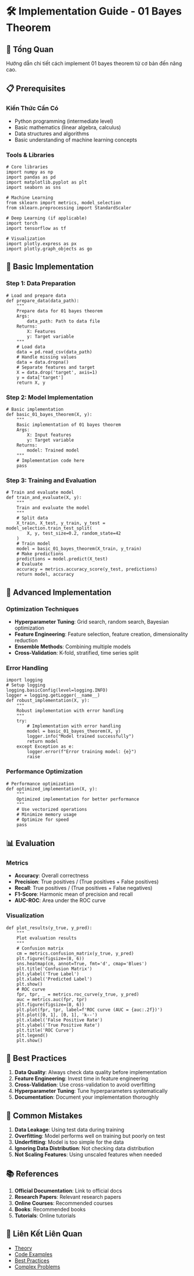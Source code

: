 # 🛠️ Implementation Guide - 01 Bayes Theorem

## 🎯 Tổng Quan

Hướng dẫn chi tiết cách implement 01 bayes theorem từ cơ bản đến nâng cao.

## 📋 Prerequisites

### Kiến Thức Cần Có
- Python programming (intermediate level)
- Basic mathematics (linear algebra, calculus)
- Data structures and algorithms
- Basic understanding of machine learning concepts

### Tools & Libraries

    # Core libraries
    import numpy as np
    import pandas as pd
    import matplotlib.pyplot as plt
    import seaborn as sns

    # Machine Learning
    from sklearn import metrics, model_selection
    from sklearn.preprocessing import StandardScaler

    # Deep Learning (if applicable)
    import torch
    import tensorflow as tf

    # Visualization
    import plotly.express as px
    import plotly.graph_objects as go

## 🚀 Basic Implementation

### Step 1: Data Preparation

    # Load and prepare data
    def prepare_data(data_path):
        """
        Prepare data for 01 bayes theorem
        Args:
            data_path: Path to data file
        Returns:
            X: Features
            y: Target variable
        """
        # Load data
        data = pd.read_csv(data_path)
        # Handle missing values
        data = data.dropna()
        # Separate features and target
        X = data.drop('target', axis=1)
        y = data['target']
        return X, y

### Step 2: Model Implementation

    # Basic implementation
    def basic_01_bayes_theorem(X, y):
        """
        Basic implementation of 01 bayes theorem
        Args:
            X: Input features
            y: Target variable
        Returns:
            model: Trained model
        """
        # Implementation code here
        pass

### Step 3: Training and Evaluation

    # Train and evaluate model
    def train_and_evaluate(X, y):
        """
        Train and evaluate the model
        """
        # Split data
        X_train, X_test, y_train, y_test = model_selection.train_test_split(
            X, y, test_size=0.2, random_state=42
        )
        # Train model
        model = basic_01_bayes_theorem(X_train, y_train)
        # Make predictions
        predictions = model.predict(X_test)
        # Evaluate
        accuracy = metrics.accuracy_score(y_test, predictions)
        return model, accuracy

## 🔧 Advanced Implementation

### Optimization Techniques
- **Hyperparameter Tuning**: Grid search, random search, Bayesian optimization
- **Feature Engineering**: Feature selection, feature creation, dimensionality reduction
- **Ensemble Methods**: Combining multiple models
- **Cross-Validation**: K-fold, stratified, time series split

### Error Handling

    import logging
    # Setup logging
    logging.basicConfig(level=logging.INFO)
    logger = logging.getLogger(__name__)
    def robust_implementation(X, y):
        """
        Robust implementation with error handling
        """
        try:
            # Implementation with error handling
            model = basic_01_bayes_theorem(X, y)
            logger.info("Model trained successfully")
            return model
        except Exception as e:
            logger.error(f"Error training model: {e}")
            raise

### Performance Optimization

    # Performance optimization
    def optimized_implementation(X, y):
        """
        Optimized implementation for better performance
        """
        # Use vectorized operations
        # Minimize memory usage
        # Optimize for speed
        pass

## 📊 Evaluation

### Metrics
- **Accuracy**: Overall correctness
- **Precision**: True positives / (True positives + False positives)
- **Recall**: True positives / (True positives + False negatives)
- **F1-Score**: Harmonic mean of precision and recall
- **AUC-ROC**: Area under the ROC curve

### Visualization

    def plot_results(y_true, y_pred):
        """
        Plot evaluation results
        """
        # Confusion matrix
        cm = metrics.confusion_matrix(y_true, y_pred)
        plt.figure(figsize=(8, 6))
        sns.heatmap(cm, annot=True, fmt='d', cmap='Blues')
        plt.title('Confusion Matrix')
        plt.ylabel('True Label')
        plt.xlabel('Predicted Label')
        plt.show()
        # ROC curve
        fpr, tpr, _ = metrics.roc_curve(y_true, y_pred)
        auc = metrics.auc(fpr, tpr)
        plt.figure(figsize=(8, 6))
        plt.plot(fpr, tpr, label=f'ROC curve (AUC = {auc:.2f})')
        plt.plot([0, 1], [0, 1], 'k--')
        plt.xlabel('False Positive Rate')
        plt.ylabel('True Positive Rate')
        plt.title('ROC Curve')
        plt.legend()
        plt.show()

## 🎯 Best Practices

1. **Data Quality**: Always check data quality before implementation
2. **Feature Engineering**: Invest time in feature engineering
3. **Cross-Validation**: Use cross-validation to avoid overfitting
4. **Hyperparameter Tuning**: Tune hyperparameters systematically
5. **Documentation**: Document your implementation thoroughly

## 🚨 Common Mistakes

1. **Data Leakage**: Using test data during training
2. **Overfitting**: Model performs well on training but poorly on test
3. **Underfitting**: Model is too simple for the data
4. **Ignoring Data Distribution**: Not checking data distribution
5. **Not Scaling Features**: Using unscaled features when needed

## 📚 References

1. **Official Documentation**: Link to official docs
2. **Research Papers**: Relevant research papers
3. **Online Courses**: Recommended courses
4. **Books**: Recommended books
5. **Tutorials**: Online tutorials

## 🔗 Liên Kết Liên Quan

- [Theory](./THEORY_01_bayes_theorem.md)
- [Code Examples](./CODE_EXAMPLES_01_bayes_theorem.md)
- [Best Practices](./BEST_PRACTICES_01_bayes_theorem.md)
- [Complex Problems](./COMPLEX_PROBLEMS.md)
